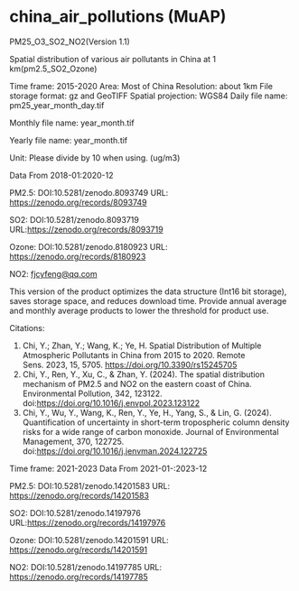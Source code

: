 # china_air_pollutions (MuAP)
PM25_O3_SO2_NO2(Version 1.1)

Spatial distribution of various air pollutants in China at 1 km(pm2.5_SO2_Ozone)

Time frame: 2015-2020
Area: Most of China
Resolution: about 1km
File storage format: gz and GeoTIFF
Spatial projection: WGS84
Daily file name: pm25_year_month_day.tif

Monthly file name: year_month.tif

Yearly file name: year_month.tif

Unit: Please divide by 10 when using. (ug/m3)

Data From 2018-01:2020-12

PM2.5: DOI:10.5281/zenodo.8093749
URL: https://zenodo.org/records/8093749

SO2: DOI:10.5281/zenodo.8093719
URL:https://zenodo.org/records/8093719

Ozone: DOI:10.5281/zenodo.8180923
URL: https://zenodo.org/records/8180923

NO2: fjcyfeng@qq.com

This version of the product optimizes the data structure (Int16 bit storage), saves storage space, and reduces download time. Provide annual average and monthly average products to lower the threshold for product use.

Citations:
1. Chi, Y.; Zhan, Y.; Wang, K.; Ye, H. Spatial Distribution of Multiple Atmospheric Pollutants in China from 2015 to 2020. Remote Sens. 2023, 15, 5705. https://doi.org/10.3390/rs15245705
2. Chi, Y., Ren, Y., Xu, C., & Zhan, Y. (2024). The spatial distribution mechanism of PM2.5 and NO2 on the eastern coast of China. Environmental Pollution, 342, 123122. doi:https://doi.org/10.1016/j.envpol.2023.123122
3. Chi, Y., Wu, Y., Wang, K., Ren, Y., Ye, H., Yang, S., & Lin, G. (2024). Quantification of uncertainty in short-term tropospheric column density risks for a wide range of carbon monoxide. Journal of Environmental Management, 370, 122725. doi:https://doi.org/10.1016/j.jenvman.2024.122725


Time frame: 2021-2023
Data From 2021-01-:2023-12

PM2.5: DOI:10.5281/zenodo.14201583
URL: https://zenodo.org/records/14201583

SO2: DOI:10.5281/zenodo.14197976	
URL:https://zenodo.org/records/14197976

Ozone: DOI:10.5281/zenodo.14201591
URL: https://zenodo.org/records/14201591

NO2: DOI:10.5281/zenodo.14197785
URL: https://zenodo.org/records/14197785
